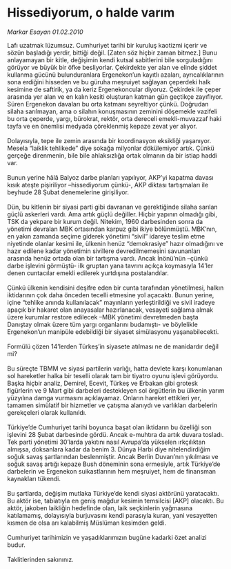 # Hissediyorum, o halde varım

*Markar Esayan 01.02.2010*

<div class="taraf_structure_2col_1zq">
<div class="margen_n">



 <p>Lafı uzatmak lüzumsuz. Cumhuriyet tarihi bir kuruluş kaotizmi içerir ve sözün başladığı yerdir, bittiği değil. [Zaten söz hiçbir zaman bitmez.] Bunu anlayamayan bir kitle, değişimin kendi kutsal sabitlerini bile sorguladığını görüyor ve büyük bir öfke besliyorlar. Çekirdekte yer alan ve elinde şiddet kullanma gücünü bulunduranlara Ergenekon’un kayıtlı azaları, ayrıcalıklarının sona erdiğini hisseden ve bu güruha meşruiyet sağlayan çeperdeki halk kesimine de saftirik, ya da keriz Ergenekoncular diyoruz. Çekirdek ile çeper arasında yer alan ve en kalın kesiti oluşturan katman gün geçtikçe zayıflıyor. Süren Ergenekon davaları bu orta katmanı seyreltiyor çünkü. Doğrudan silaha sarılmayan, ama o silahın konuşmasının zeminini döşemekle vazifeli bu orta çeperde, yargı, bürokrat, rektör, orta dereceli emekli-muvazzaf haki tayfa ve en önemlisi medyada çöreklenmiş kepaze zevat yer alıyor. <br/><br/>Dolayısıyla, tepe ile zemin arasında bir koordinasyon eksikliği yaşanıyor. Mesela “laiklik tehlikede” diye sokağa milyonlar dökülemiyor artık. Çünkü gerçeğe direnmenin, bile bile ahlaksızlığa ortak olmanın da bir istiap haddi var. <br/><br/>Bunun yerine hâlâ Balyoz darbe planları yapılıyor, AKP’yi kapatma davası kısık ateşte pişiriliyor –hissediyorum çünkü-, AKP diktası tartışmaları ile beyhude 28 Şubat denemelerine girişiliyor. <br/><br/>Dün, bu kitlenin bir siyasi parti gibi davranan ve gerektiğinde silaha sarılan güçlü askerleri vardı. Ama artık güçlü değiller. Hiçbir yapının olmadığı gibi, TSK da yekpare bir kurum değil. Nitekim, 1960 darbesinden sonra da yönetimi devralan MBK ortasından karpuz gibi ikiye bölünmüştü. MBK’nın, en yakın zamanda seçime giderek yönetimi “sivil” idareye teslim etme niyetinde olanlar kesimi ile, ülkenin henüz “demokrasiye” hazır olmadığını ve hazır edilene kadar yönetimin sivillere devredilmemesini savunanları arasında henüz ortada olan bir tartışma vardı. Ancak İnönü’nün –çünkü darbe işlevini görmüştü- ilk gruptan yana tavrını açıkça koymasıyla 14’ler denen cuntacılar emekli edilerek yurtdışına postalandılar. <br/><br/>Çünkü ülkenin kendisini deşifre eden bir cunta tarafından yönetilmesi, halkın iktidarının çok daha önceden tecelli etmesine yol açacaktı. Bunun yerine, içine “tehlike anında kullanılacak” mayınların yerleştirildiği ve sivil iradeye apaçık bir hakaret olan anayasalar hazırlanacak, vesayeti sağlama almak üzere kurumlar restore edilecek –MBK yönetimi devretmeden başta Danıştay olmak üzere tüm yargı organlarını budamıştı- ve böylelikle Ergenekon’un manipüle edebildiği bir siyaset simülasyonu yaşanabilecekti. <br/><br/>Formülü çözen 14’lerden Türkeş’in siyasete atılması ne de manidardır değil mi? <br/><br/>Bu süreçte TBMM ve siyasi partilerin varlığı, hatta devlete karşı konumlanan sol hareketler halka bir teselli olarak tam bir tiyatro oyunu işlevi görüyordu. Başka hiçbir analiz, Demirel, Ecevit, Türkeş ve Erbakan gibi grotesk figürlerin ve 9 Mart gibi darbeleri destekleyen sol örgütlerin bu ülkenin yarım yüzyılına damga vurmasını açıklayamaz. Onların hareket ettikleri yer, tamamen simülatif bir hizmetler ve çatışma alanıydı ve varlıkları darbelerin gerekçeleri olarak kullanıldı. <br/><br/>Türkiye’de Cumhuriyet tarihi boyunca başat olan iktidarın bu özelliği son işlevini 28 Şubat darbesinde gördü. Ancak e-muhtıra da artık duvara tosladı. Tek parti yönetimi 30’larda yakıtını nasıl Avrupa’da yükselen ırkçılıktan almışsa, doksanlara kadar da benim 3. Dünya Harbi diye nitelendirdiğim soğuk savaş şartlarından beslenmiştir. Ancak Berlin Duvarı’nın yıkılması ve soğuk savaş artığı kepaze Bush döneminin sona ermesiyle, artık Türkiye’de darbelerin ve Ergenekon suikastlarının hem meşruiyet, hem de finansman kaynakları tükendi. <br/><br/>Bu şartlarda, değişim mutlaka Türkiye’de kendi siyasi aktörünü yaratacaktı. Bu aktör ise, tabiatıyla en geniş mağdur kesimin temsilcisi [AKP] olacaktı. Bu aktör, jakoben laikliğin hedefinde olan, laik seçkinlerin yağmasına katılamamış, dolayısıyla burjuvasını kendi parasıyla kuran, yani vesayetten kısmen de olsa arı kalabilmiş Müslüman kesimden geldi. <br/><br/>Cumhuriyet tarihimizin ve yaşadıklarımızın bugüne kadarki özet analizi budur. <br/><br/>Taklitlerinden sakınınız.</p>
<br/>
<br/>
<br/>



<br/>


<div id="taraf_not">
</div>

</div>


</div>
